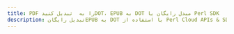 ---title: PDF را به  تبدیل کنیدDOT، EPUB به DOT مبدل رایگان یا Perl SDKdescription: تبدیل رایگانEPUB به DOT با استفاده از Perl Cloud APIs & SDK همچنین اسناد PDF را در Cloud ایجاد، ویرایش و رندر کنید.---